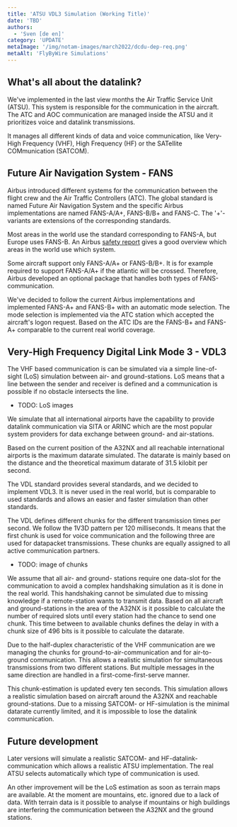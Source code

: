 ```yaml
---
title: 'ATSU VDL3 Simulation (Working Title)'
date: 'TBD'
authors:
  - 'Sven [de en]'
category: 'UPDATE'
metaImage: '/img/notam-images/march2022/dcdu-dep-req.png'
metaAlt: 'FlyByWire Simulations'
---
```


## What's all about the datalink?

We've implemented in the last view months the Air Traffic Service Unit (ATSU).
This system is responsible for the communication in the aircraft.
The ATC and AOC communication are managed inside the ATSU and it prioritizes voice and datalink transmissions.

It manages all different kinds of data and voice communication, like Very-High Frequency (VHF),
High Frequency (HF) or the SATellite COMmunication (SATCOM).

## Future Air Navigation System - FANS

Airbus introduced different systems for the communication between the flight crew and the Air Traffic Controllers (ATC).
The global standard is named Future Air Navigation System and the specific Airbus implementations are named FANS-A/A+,
FANS-B/B+ and FANS-C. The '+'-variants are extensions of the corresponding standards.

Most areas in the world use the standard corresponding to FANS-A, but Europe uses FANS-B.
An Airbus [safety report](https://safetyfirst.airbus.com/app/themes/mh_newsdesk/documents/archives/the-future-air-navigation-system-fans-b.pdf) gives a good overview which areas in the world use which system.

Some aircraft support only FANS-A/A+ or FANS-B/B+. It is for example required to support FANS-A/A+ if the atlantic
will  be crossed. Therefore, Airbus developed an optional package that handles both types of FANS-communication.

We've decided to follow the current Airbus implementations and implemented FANS-A+ and FANS-B+ with an automatic mode selection.
The mode selection is implemented via the ATC station which accepted the aircraft's logon request.
Based on the ATC IDs are the FANS-B+ and FANS-A+ comparable to the current real world coverage.

## Very-High Frequency Digital Link Mode 3 - VDL3

The VHF based communication is can be simulated via a simple line-of-sight (LoS) simulation between air- and ground-stations.
LoS means that a line between the sender and receiver is defined and a communication is possible if no obstacle intersects the line.

- TODO: LoS images

We simulate that all international airports have the capability to provide datalink communication via SITA or ARINC which are
the most popular system providers for data exchange between ground- and air-stations.

Based on the current position of the A32NX and all reachable international airports is the maximum datarate simulated.
The datarate is mainly based on the distance and the theoretical maximum datarate of 31.5 kilobit per second.

The VDL standard provides several standards, and we decided to implement VDL3. It is never used in the real world,
but is comparable to used standards and allows an easier and faster simulation than other standards.

The VDL defines different chunks for the different transmission times per second.
We follow the 1V3D pattern per 120 milliseconds. It means that the first chunk is used for voice communication and the following
three are used for datapacket transmissions. These chunks are equally assigned to all active communication partners.

- TODO: image of chunks

We assume that all air- and ground- stations require one data-slot for the communication to avoid a complex handshaking simulation as it is done in the real world. This handshaking cannot be simulated due to missing knowledge if a remote-station wants to transmit data.
Based on all aircraft and ground-stations in the area of the A32NX is it possible to calculate the number of required slots until
every station had the chance to send one chunk. This time between to available chunks defines the delay in with a chunk size of 496 bits is it possible to calculate the datarate.

Due to the half-duplex characteristic of the VHF communication are we managing the chunks for ground-to-air-communication and
for air-to-ground communication. This allows a realistic simulation for simultaneous transmissions from two different stations.
But multiple messages in the same direction are handled in a first-come-first-serve manner.

This chunk-estimation is updated every ten seconds. This simulation allows a realistic simulation based on aircraft around the A32NX and reachable ground-stations. Due to a missing SATCOM- or HF-simulation is the minimal datarate currently limited, and it is impossible to lose the datalink communication.

## Future development

Later versions will simulate a realistic SATCOM- and HF-datalink-communication which allows a realistic ATSU implementation.
The real ATSU selects automatically which type of communication is used.

An other improvement will be the LoS estimation as soon as terrain maps are available. At the moment are mountains, etc.
ignored due to a lack of data. With terrain data is it possible to analyse if mountains or high buildings are interfering
the communication between the A32NX and the ground stations.
